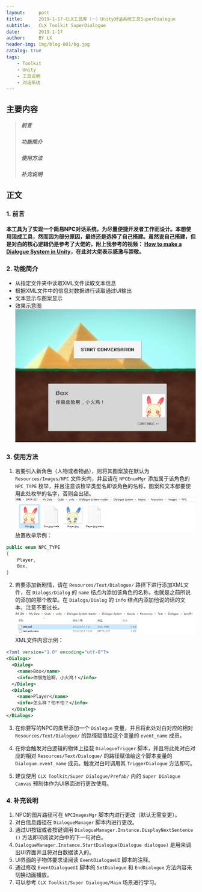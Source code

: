 ```yaml
---
layout:     post
title:      2019-1-17-CLX工具库（一）Unity对话系统工具SuperDialogue
subtitle:   CLX Toolkit SuperDialogue
date:       2019-1-17
author:     BY LX
header-img: img/blog-001/bg.jpg
catalog: true
tags:
    - Toolkit
    - Unity
    - 工具说明
    - 对话系统
---
```


##  主要内容  
>##### 前言  
>##### 功能简介
>##### 使用方法  
>##### 补充说明  

## 正文  
### 1. 前言  

#### 本工具为了实现一个简易NPC对话系统，为尽量便捷开发者工作而设计。本想使用现成工具，然而因为部分原因，最终还是选择了自己搭建。虽然说自己搭建，但是对白的核心逻辑仍是参考了大佬的，附上我参考的视频： [How to make a Dialogue System in Unity](https://www.youtube.com/watch?v=_nRzoTzeyxU)，在此对大佬表示感激与崇敬。  

### 2. 功能简介  
+ 从指定文件夹中读取XML文件读取文本信息  
+ 根据XML文件中的信息对数据进行读取通过UI输出  
+ 文本显示与图案显示  
+ 效果示意图  
![效果示意图](https://raw.githubusercontent.com/CatLiuXin/CatLiuXin.github.io/master/img/blog-001/sample.png)

### 3. 使用方法
1. 若要引入新角色（人物或者物品），则将其图案放在默认为 `Resources/Images/NPC` 文件夹内，并且请在 `NPCEnumMgr` 添加属于该角色的 `NPC_TYPE` 枚举，并且注意该枚举类型名即该角色的名称，图案和文本都要使用此处枚举的名字，否则会出错。
![放置图案](https://raw.githubusercontent.com/CatLiuXin/CatLiuXin.github.io/master/img/blog-001/sample_img.png)  
放置枚举示例：  
```csharp
public enum NPC_TYPE
{
    Player,
    Box,
}
```

2. 若要添加新剧情，请在 `Resources/Text/Dialogue/` 路径下进行添加XML文件，在 `Dialogs/Dialog` 的 `name` 结点内添加该角色的名称，也就是之前所说的添加的那个枚举。在 `Dialogs/Dialog` 的 `info` 结点内添加他说的话的文本，注意不要过长。  
![添加XML文件](https://raw.githubusercontent.com/CatLiuXin/CatLiuXin.github.io/master/img/blog-001/sample_text.png)  
XML文件内容示例：  
```xml  
<?xml version="1.0" encoding="utf-8"?>
<Dialogs>
  <Dialog>
    <name>Box</name>
    <info>你很危险啊，小火鸡！</info>
  </Dialog>
  <Dialog>
    <name>Player</name>
    <info>怎么样？怕不怕？</info>
  </Dialog>
</Dialogs>
```  

3. 在你要写的NPC的类里添加一个 `Dialogue` 变量，并且将此处对白对应的相对 `Resources/Text/Dialogue/`  的路径赋值给这个变量的 `event_name` 成员。

4. 在你会触发对白逻辑的物体上挂载 `DialogueTrigger` 脚本，并且将此处对白对应的相对 `Resources/Text/Dialogue/`  的路径赋值给这个脚本变量的 `Dialogue.event_name` 成员。触发对白时调用其 `TriggerDialogue` 方法即可。

5. 建议使用 `CLX Toolkit/Super Dialogue/Prefab/` 内的 `Super Dialogue Canvas` 预制体作为UI界面进行更改使用。

### 4. 补充说明
1. NPC的图片路径可在 `NPCImagesMgr` 脚本内进行更改（默认无需变更）。
2. 对白信息路径在 `DialogueManager` 脚本内进行更改。
3. 通过UI按钮或者按键调用 `DialogueManager.Instance.DisplayNextSentence ()` 方法即可阅读对白中的下一句对白。
4. `DialogueManager.Instance.StartDialogue(Dialogue dialogue)` 是用来调出UI界面并且将对白数据读入的。
5. UI界面的子物体要求请阅读 `EventDialogueUI` 脚本的注释。  
6. 通过修改 `EventDialogueUI` 脚本的 `SetDialogue` 和 `EndDialogue` 方法内容来切换动画播放。  
7. 可以参考 `CLX Toolkit/Super Dialogue/Main` 场景进行学习。
